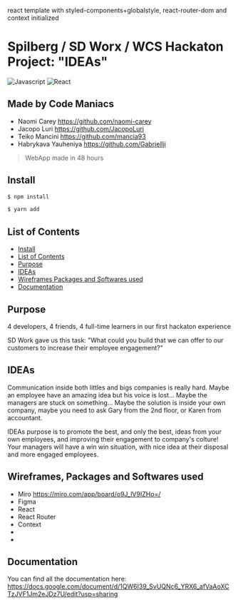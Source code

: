 react template with styled-components+globalstyle, react-router-dom and context initialized

# Spilberg / SD Worx / WCS Hackaton Project: "IDEAs"
![Javascript](https://aleen42.github.io/badges/src/javascript.svg)
![React](https://aleen42.github.io/badges/src/react.svg)

## Made by Code Maniacs
- Naomi Carey https://github.com/naomi-carey
- Jacopo Luri https://github.com/JacopoLuri
- Teiko Mancini https://github.com/mancia93
- Habrykava Yauheniya https://github.com/Gabriellji

> WebApp made in 48 hours

## Install
```bash
$ npm install

$ yarn add
```

## List of Contents
- [Install](#install)
- [List of Contents](#list-of-contents)
- [Purpose](#purpose)
- [IDEAs](#ideas)
- [Wireframes Packages and Softwares used](#wireframes-packages-and-softwares-used)
- [Documentation](#documentation)

## Purpose
4 developers, 4 friends, 4 full-time learners in our first hackaton experience

SD Work gave us this task:
"What could you build that we can offer to our customers to increase their employee engagement?"

## IDEAs
Communication inside both littles and bigs companies is really hard.
Maybe an employee have an amazing idea but his voice is lost...
Maybe the managers are stuck on something...
Maybe the solution is inside your own company, maybe you need to ask Gary from the 2nd floor, or Karen from accountant.

IDEAs purpose is to promote the best, and only the best, ideas from your own employees, and improving their engagement to company's colture!
Your managers will have a win win situation, with nice idea at their disposal and more engaged employees.

## Wireframes, Packages and Softwares used
- Miro https://miro.com/app/board/o9J_lV9IZHo=/
- Figma
- React
- React Router
- Context
- 
- 

## Documentation
You can find all the documentation here: https://docs.google.com/document/d/1QW6I39_SvUQNc6_YRX6_afVaAoXCTzJVF1Jm2eJDz7U/edit?usp=sharing
